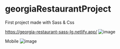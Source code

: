 # georgiaRestaurantProject


First project made with Sass & Css

https://georgia-restaurant-sass-lg.netlify.app/
![image](https://user-images.githubusercontent.com/72318958/211935801-46b41005-09f0-4b97-a342-fc5588a8950b.png)

Mobile
![image](https://user-images.githubusercontent.com/72318958/211935669-a5329b40-aeed-426e-827c-83a19a489bfd.png)

